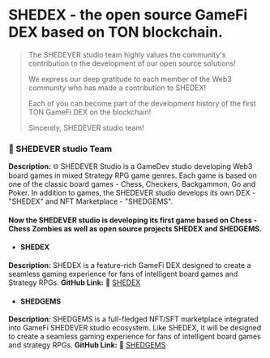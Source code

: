# SHEDEX - the open source GameFi DEX based on TON blockchain.

> The SHEDEVER studio team highly values the community's contribution to the development of our open source solutions!
> 
> We express our deep gratitude to each member of the Web3 community who has made a contribution to SHEDEX!
> 
> Each of you can become part of the development history of the first TON GameFi DEX on the blockchain!
> 
> Sincerely, SHEDEVER studio team!

### 📁 SHEDEVER studio Team

**Description:** 🌐 SHEDEVER Studio is a GameDev studio developing Web3 board games in mixed Strategy RPG game genres. Each game is based on one of the classic board games - Chess, Checkers, Backgammon, Go and Poker. In addition to games, the SHEDEVER studio develops its own DEX - "SHEDEX" and NFT Marketplace - "SHEDGEMS".

#### Now the SHEDEVER studio is developing its first game based on Chess - **Chess Zombies** as well as open source projects **SHEDEX** and **SHEDGEMS**.

- #### SHEDEX
**Description:** SHEDEX is a feature-rich GameFi DEX designed to create a seamless gaming experience for fans of intelligent board games and Strategy RPGs.
  **GitHub Link:** 🔗 [SHEDEX](https://github.com/SHEDEVERstudio/SHEDEX-hack-ton-berfest)

- #### SHEDGEMS
**Description:** SHEDGEMS is a full-fledged NFT/SFT marketplace integrated into GameFi
  SHEDEVER studio ecosystem. Like SHEDEX, it will be designed to create a seamless gaming experience for fans of intelligent board games and strategy RPGs.
  **GitHub Link:** 🔗 [SHEDGEMS](https://github.com/SHEDEVERstudio/SHEDGEMS-hack-ton-berfest)
